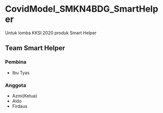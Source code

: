 # CovidModel_SMKN4BDG_SmartHelper
Untuk lomba KKSI 2020 produk Smart Helper

## Team Smart Helper
### Pembina
- Ibu Tyas
### Anggota
- Azmi(Ketua)
- Aldo
- Firdaus
